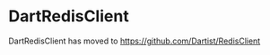 DartRedisClient
===============

DartRedisClient has moved to https://github.com/Dartist/RedisClient
